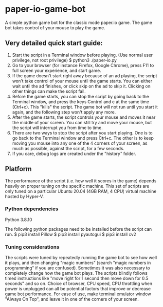 # paper-io-game-bot
A simple python game bot for the classic mode paper.io game.
The game bot takes control of your mouse to play the game.

## Very detailed quick start guide:
1. Start the script in a Terminal window before playing. (Use normal user privilege, not root privilege)
$ python3 ./paper-io.py
1. Go to your browser (for instance Firefox, Google Chrome), press F11 to full screen your experience, and start game.
1. If the game doesn't start right away because of an ad playing, the script won't take control of your mouse until the game starts. You can either wait until the ad finishes, or click skip on the ad to skip it. Clicking on other things can make the script fail.
1. Before the game starts, you can stop the script by going back to the Terminal window, and press the keys Control and c at the same time (Ctrl+c). This "kills" the script. The game bot will not run until you start it again, and the following step won't apply any more.
1. After the game starts, the script controls your mouse and moves it near the middle of your screen. You can still try and move your mouse, but the script will interrupt you from time to time.
1. There are two ways to stop the script after you start playing. One is to go back to the Terminal window and press Ctrl+c. The other is to keep moving you mouse into any one of the 4 corners of your screen, as much as possible, against the script, for a few seconds.
1. If you care, debug logs are created under the "history" folder.

## Platform
The performance of the script (i.e. how well it scores in the game) depends heavily on proper tuning on the specific machine.
This set of scripts are only tuned on a particular Ubuntu 20.04 (4GB RAM, 4 CPU) virtual machine hosted by Hyper-V.

### Python dependencies
Python 3.8.10

The following python packages need to be installed before the script can run.
$ pip3 install Pillow
$ pip3 install pyautogui
$ pip3 install cv2

### Tuning considerations
The scripts were tuned by repeatedly running the game bot to see how well it plays, and then changing "magic numbers" (search "magic numbers in programming" if you are confused). Sometimes it was also necessary to completely change how the game bot plays.
The scripts blindly follows timed instructions like "move right for 1 second then move down for 0.5 seconds" and so on.
Choice of browser, CPU speed, CPU throttling when power is unplugged can all be potential factors that improve or decrease game bot performance.
For ease of use, make terminal emulator window "Always On Top", and leave it in one of the corners of your screen.
